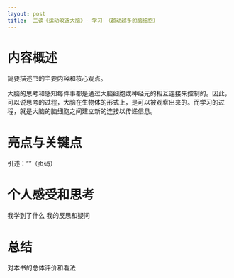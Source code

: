```yaml
---
layout: post
title:  二读《运动改造大脑》- 学习 （越动越多的脑细胞）
---
```


# 内容概述
简要描述书的主要内容和核心观点。

大脑的思考和感知每件事都是通过大脑细胞或神经元的相互连接来控制的。因此，可以说思考的过程，大脑在生物体的形式上，是可以被观察出来的。而学习的过程，就是大脑的脑细胞之间建立新的连接以传递信息。

# 亮点与关键点
引述：“”（页码）


# 个人感受和思考
我学到了什么
我的反思和疑问

# 总结
对本书的总体评价和看法
<!--stackedit_data:
eyJoaXN0b3J5IjpbLTQyOTQ2MTMyMiwtMTU5MTk3Mjk2NSwtMT
Y1OTUwOTM0NCwxODEyNTk2MDQ0XX0=
-->